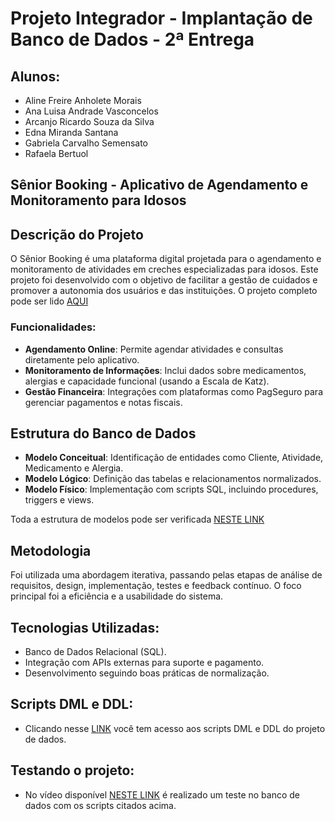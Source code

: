 # Projeto Integrador - Implantação de Banco de Dados - 2ª Entrega

## Alunos:
- Aline Freire Anholete Morais
- Ana Luisa Andrade Vasconcelos
- Arcanjo Ricardo Souza da Silva
- Edna Miranda Santana
- Gabriela Carvalho Semensato
- Rafaela Bertuol

## Sênior Booking - Aplicativo de Agendamento e Monitoramento para Idosos

## Descrição do Projeto
O Sênior Booking é uma plataforma digital projetada para o agendamento e monitoramento de atividades em creches especializadas para idosos. Este projeto foi desenvolvido com o objetivo de facilitar a gestão de cuidados e promover a autonomia dos usuários e das instituições. O projeto completo pode ser lido [AQUI]()

### Funcionalidades:
- **Agendamento Online**: Permite agendar atividades e consultas diretamente pelo aplicativo.
- **Monitoramento de Informações**: Inclui dados sobre medicamentos, alergias e capacidade funcional (usando a Escala de Katz).
- **Gestão Financeira**: Integrações com plataformas como PagSeguro para gerenciar pagamentos e notas fiscais.

## Estrutura do Banco de Dados
- **Modelo Conceitual**: Identificação de entidades como Cliente, Atividade, Medicamento e Alergia.
- **Modelo Lógico**: Definição das tabelas e relacionamentos normalizados.
- **Modelo Físico**: Implementação com scripts SQL, incluindo procedures, triggers e views.

Toda a estrutura de modelos pode ser verificada [NESTE LINK]()

## Metodologia
Foi utilizada uma abordagem iterativa, passando pelas etapas de análise de requisitos, design, implementação, testes e feedback contínuo. O foco principal foi a eficiência e a usabilidade do sistema.

## Tecnologias Utilizadas:
- Banco de Dados Relacional (SQL).
- Integração com APIs externas para suporte e pagamento.
- Desenvolvimento seguindo boas práticas de normalização.

## Scripts DML e DDL:
- Clicando nesse [LINK](https://drive.google.com/drive/folders/1-A5vAYJlkkqCIb5QHU3h3_99v79WrkXk?usp=sharing) você tem acesso aos scripts DML e DDL do projeto de dados.

## Testando o projeto:
- No vídeo disponível [NESTE LINK](https://www.youtube.com/watch?v=vW4sEiFMvUQ) é realizado um teste no banco de dados com os scripts citados acima. 
